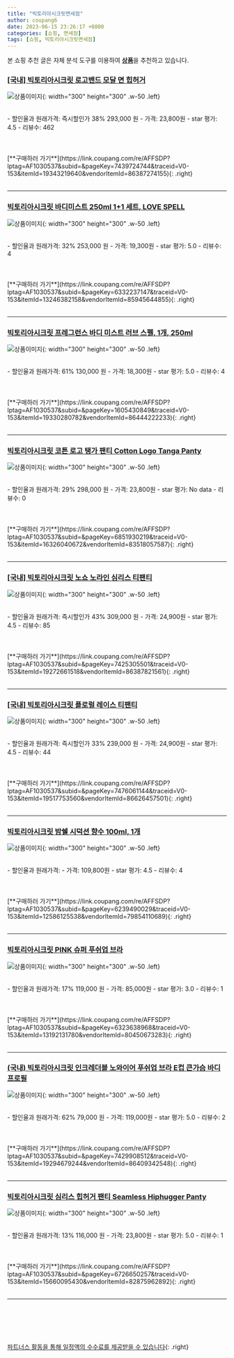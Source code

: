 ```yaml
---
title: "빅토리아시크릿면세점"
author: coupang6
date: 2023-06-15 23:26:17 +0800
categories: [쇼핑, 면세점]
tags: [쇼핑, 빅토리아시크릿면세점]
---
```


본 쇼핑 추천 글은 자체 분석 도구를 이용하여 [**상품**](https://link.coupang.com/a/bao1ui)을 추천하고 있습니다.

### [[국내] 빅토리아시크릿 로고밴드 모달 면 힙허거](https://link.coupang.com/re/AFFSDP?lptag=AF1030537&subid=&pageKey=7439724744&traceid=V0-153&itemId=19343219640&vendorItemId=86387274155)

![상품이미지](https://thumbnail8.coupangcdn.com/thumbnails/remote/230x230ex/image/vendor_inventory/5235/035c41420503bdfde32178e5b3a0edcd2464ea68415e7493b36acf85c48b.png){: width="300" height="300" .w-50 .left}


<br>
- 할인율과 원래가격: 즉시할인가 38%  293,000   원
- 가격: 23,800원
- star 평가: 4.5
- 리뷰수: 462
<br>
<br>
<br>
<br>
[**구매하러 가기**](https://link.coupang.com/re/AFFSDP?lptag=AF1030537&subid=&pageKey=7439724744&traceid=V0-153&itemId=19343219640&vendorItemId=86387274155){: .right}
<br>
<br>

---

### [빅토리아시크릿 바디미스트 250ml 1+1 세트, LOVE SPELL](https://link.coupang.com/re/AFFSDP?lptag=AF1030537&subid=&pageKey=6332237147&traceid=V0-153&itemId=13246382158&vendorItemId=85945644855)

![상품이미지](https://thumbnail7.coupangcdn.com/thumbnails/remote/230x230ex/image/vendor_inventory/ef12/26997d6ee2239db243c3a4a20956f7d2ef9763814d72f774c4b3e4072210.jpg){: width="300" height="300" .w-50 .left}


<br>
- 할인율과 원래가격: 32%  253,000   원
- 가격: 19,300원
- star 평가: 5.0
- 리뷰수: 4
<br>
<br>
<br>
<br>
[**구매하러 가기**](https://link.coupang.com/re/AFFSDP?lptag=AF1030537&subid=&pageKey=6332237147&traceid=V0-153&itemId=13246382158&vendorItemId=85945644855){: .right}
<br>
<br>

---

### [빅토리아시크릿 프레그런스 바디 미스트 러브 스펠, 1개, 250ml](https://link.coupang.com/re/AFFSDP?lptag=AF1030537&subid=&pageKey=1605430849&traceid=V0-153&itemId=19330280782&vendorItemId=86444222233)

![상품이미지](https://thumbnail7.coupangcdn.com/thumbnails/remote/230x230ex/image/vendor_inventory/83df/dfdd77559743d69e874f797afcf2d3b64f9bc4cdb251c1847ca686844148.jpg){: width="300" height="300" .w-50 .left}


<br>
- 할인율과 원래가격: 61%  130,000   원
- 가격: 18,300원
- star 평가: 5.0
- 리뷰수: 4
<br>
<br>
<br>
<br>
[**구매하러 가기**](https://link.coupang.com/re/AFFSDP?lptag=AF1030537&subid=&pageKey=1605430849&traceid=V0-153&itemId=19330280782&vendorItemId=86444222233){: .right}
<br>
<br>

---

### [빅토리아시크릿 코튼 로고 탱가 팬티 Cotton Logo Tanga Panty](https://link.coupang.com/re/AFFSDP?lptag=AF1030537&subid=&pageKey=6851930219&traceid=V0-153&itemId=16326040672&vendorItemId=83518057587)

![상품이미지](https://thumbnail7.coupangcdn.com/thumbnails/remote/230x230ex/image/vendor_inventory/4cbb/905a7043e18bbba7bef294ca6c2d5368d5d0520a7261e5711f0b0a07c75f.jpeg){: width="300" height="300" .w-50 .left}


<br>
- 할인율과 원래가격: 29%  298,000   원
- 가격: 23,800원
- star 평가: No data
- 리뷰수: 0
<br>
<br>
<br>
<br>
[**구매하러 가기**](https://link.coupang.com/re/AFFSDP?lptag=AF1030537&subid=&pageKey=6851930219&traceid=V0-153&itemId=16326040672&vendorItemId=83518057587){: .right}
<br>
<br>

---

### [[국내] 빅토리아시크릿 노쇼 노라인 심리스 티팬티](https://link.coupang.com/re/AFFSDP?lptag=AF1030537&subid=&pageKey=7425305501&traceid=V0-153&itemId=19272661518&vendorItemId=86387821561)

![상품이미지](https://thumbnail6.coupangcdn.com/thumbnails/remote/230x230ex/image/vendor_inventory/1f22/f5ef603784f6a65e6da461b5c8ec1b3fce2d330d2d132e4c6729811a4926.png){: width="300" height="300" .w-50 .left}


<br>
- 할인율과 원래가격: 즉시할인가 43%  309,000   원
- 가격: 24,900원
- star 평가: 4.5
- 리뷰수: 85
<br>
<br>
<br>
<br>
[**구매하러 가기**](https://link.coupang.com/re/AFFSDP?lptag=AF1030537&subid=&pageKey=7425305501&traceid=V0-153&itemId=19272661518&vendorItemId=86387821561){: .right}
<br>
<br>

---

### [[국내] 빅토리아시크릿 플로럴 레이스 티팬티](https://link.coupang.com/re/AFFSDP?lptag=AF1030537&subid=&pageKey=7476061144&traceid=V0-153&itemId=19517753560&vendorItemId=86626457501)

![상품이미지](https://thumbnail8.coupangcdn.com/thumbnails/remote/230x230ex/image/vendor_inventory/9a13/bbdc9a2f1b5fd97fbdb619086a3b494ecb60944aa1be83baeb3524c72050.png){: width="300" height="300" .w-50 .left}


<br>
- 할인율과 원래가격: 즉시할인가 33%  239,000   원
- 가격: 24,900원
- star 평가: 4.5
- 리뷰수: 44
<br>
<br>
<br>
<br>
[**구매하러 가기**](https://link.coupang.com/re/AFFSDP?lptag=AF1030537&subid=&pageKey=7476061144&traceid=V0-153&itemId=19517753560&vendorItemId=86626457501){: .right}
<br>
<br>

---

### [빅토리아시크릿 밤쉘 시덕션 향수 100ml, 1개](https://link.coupang.com/re/AFFSDP?lptag=AF1030537&subid=&pageKey=6239490029&traceid=V0-153&itemId=12586125538&vendorItemId=79854110689)

![상품이미지](https://thumbnail10.coupangcdn.com/thumbnails/remote/230x230ex/image/vendor_inventory/baa5/da9f4fa4074ce3cc7c52ce8215b42c4c4699723568afcd611c5396607b8e.jpg){: width="300" height="300" .w-50 .left}


<br>
- 할인율과 원래가격: 
- 가격: 109,800원
- star 평가: 4.5
- 리뷰수: 4
<br>
<br>
<br>
<br>
[**구매하러 가기**](https://link.coupang.com/re/AFFSDP?lptag=AF1030537&subid=&pageKey=6239490029&traceid=V0-153&itemId=12586125538&vendorItemId=79854110689){: .right}
<br>
<br>

---

### [빅토리아시크릿 PINK 슈퍼 푸쉬업 브라](https://link.coupang.com/re/AFFSDP?lptag=AF1030537&subid=&pageKey=6323638968&traceid=V0-153&itemId=13192131780&vendorItemId=80450673283)

![상품이미지](https://thumbnail10.coupangcdn.com/thumbnails/remote/230x230ex/image/vendor_inventory/eb3e/06277ae22fee153c0796cbf0b7e226e8edb2d77781b984c313a90cc5fd4f.jpg){: width="300" height="300" .w-50 .left}


<br>
- 할인율과 원래가격: 17%  119,000   원
- 가격: 85,000원
- star 평가: 3.0
- 리뷰수: 1
<br>
<br>
<br>
<br>
[**구매하러 가기**](https://link.coupang.com/re/AFFSDP?lptag=AF1030537&subid=&pageKey=6323638968&traceid=V0-153&itemId=13192131780&vendorItemId=80450673283){: .right}
<br>
<br>

---

### [(국내) 빅토리아시크릿 인크레더블 노와이어 푸쉬업 브라 E컵 큰가슴 바디프로필](https://link.coupang.com/re/AFFSDP?lptag=AF1030537&subid=&pageKey=7429908512&traceid=V0-153&itemId=19294679244&vendorItemId=86409342548)

![상품이미지](https://thumbnail8.coupangcdn.com/thumbnails/remote/230x230ex/image/vendor_inventory/98e5/31b627d1e0af5c7d9616330c2ad96d7c7b680a5ff6c23abc77e4c989fcd3.jpg){: width="300" height="300" .w-50 .left}


<br>
- 할인율과 원래가격: 62%  79,000   원
- 가격: 119,000원
- star 평가: 5.0
- 리뷰수: 2
<br>
<br>
<br>
<br>
[**구매하러 가기**](https://link.coupang.com/re/AFFSDP?lptag=AF1030537&subid=&pageKey=7429908512&traceid=V0-153&itemId=19294679244&vendorItemId=86409342548){: .right}
<br>
<br>

---

### [빅토리아시크릿 심리스 힙허거 팬티 Seamless Hiphugger Panty](https://link.coupang.com/re/AFFSDP?lptag=AF1030537&subid=&pageKey=6726650257&traceid=V0-153&itemId=15660095430&vendorItemId=82875962892)

![상품이미지](https://thumbnail6.coupangcdn.com/thumbnails/remote/230x230ex/image/vendor_inventory/0a62/138ee625a6cc3b3c6f68659ba159f0f3c9a75b637eb7fb0925d876874e64.jpeg){: width="300" height="300" .w-50 .left}


<br>
- 할인율과 원래가격: 13%  116,000   원
- 가격: 23,800원
- star 평가: 5.0
- 리뷰수: 1
<br>
<br>
<br>
<br>
[**구매하러 가기**](https://link.coupang.com/re/AFFSDP?lptag=AF1030537&subid=&pageKey=6726650257&traceid=V0-153&itemId=15660095430&vendorItemId=82875962892){: .right}
<br>
<br>

---
<br><br><br><br><br> [파트너스 활동을 통해 일정액의 수수료를 제공받을 수 있습니다](https://link.coupang.com/a/bao1ui){: .right}